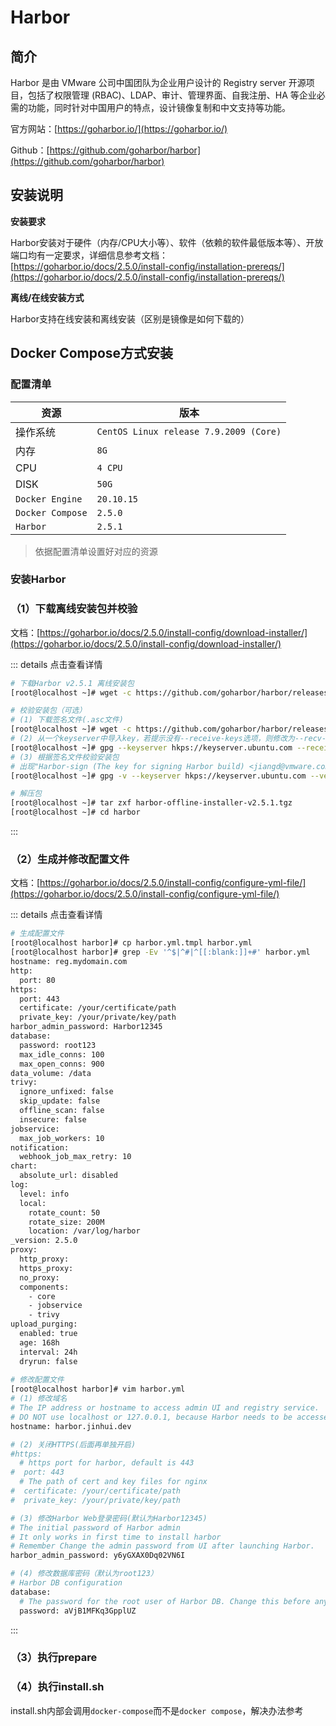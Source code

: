 # Harbor

## 简介

Harbor 是由 VMware 公司中国团队为企业用户设计的 Registry server 开源项目，包括了权限管理 (RBAC)、LDAP、审计、管理界面、自我注册、HA 等企业必需的功能，同时针对中国用户的特点，设计镜像复制和中文支持等功能。

官方网站：[https://goharbor.io/](https://goharbor.io/)

Github：[https://github.com/goharbor/harbor](https://github.com/goharbor/harbor)



## 安装说明

**安装要求**

Harbor安装对于硬件（内存/CPU大小等）、软件（依赖的软件最低版本等）、开放端口均有一定要求，详细信息参考文档：[https://goharbor.io/docs/2.5.0/install-config/installation-prereqs/](https://goharbor.io/docs/2.5.0/install-config/installation-prereqs/)



**离线/在线安装方式**

Harbor支持在线安装和离线安装（区别是镜像是如何下载的）





## Docker Compose方式安装

### 配置清单

| 资源             | 版本                                   |
| ---------------- | -------------------------------------- |
| 操作系统         | `CentOS Linux release 7.9.2009 (Core)` |
| 内存             | `8G`                                   |
| CPU              | `4 CPU`                                |
| DISK             | `50G`                                  |
| `Docker Engine`  | `20.10.15`                             |
| `Docker Compose` | `2.5.0`                                |
| `Harbor`         | `2.5.1`                                |

> 依据配置清单设置好对应的资源

### 安装Harbor

### （1）下载离线安装包并校验

文档：[https://goharbor.io/docs/2.5.0/install-config/download-installer/](https://goharbor.io/docs/2.5.0/install-config/download-installer/)

::: details 点击查看详情

```bash
# 下载Harbor v2.5.1 离线安装包
[root@localhost ~]# wget -c https://github.com/goharbor/harbor/releases/download/v2.5.1/harbor-offline-installer-v2.5.1.tgz

# 校验安装包（可选）
# (1) 下载签名文件(.asc文件)
[root@localhost ~]# wget -c https://github.com/goharbor/harbor/releases/download/v2.5.1/harbor-offline-installer-v2.5.1.tgz.asc
# (2) 从一个keyserver中导入key，若提示没有--receive-keys选项，则修改为--recv-keys
[root@localhost ~]# gpg --keyserver hkps://keyserver.ubuntu.com --receive-keys 644FF454C0B4115C
# (3) 根据签名文件校验安装包
# 出现"Harbor-sign (The key for signing Harbor build) <jiangd@vmware.com>"则代表校验成功
[root@localhost ~]# gpg -v --keyserver hkps://keyserver.ubuntu.com --verify harbor-offline-installer-v2.5.1.tgz.asc

# 解压包
[root@localhost ~]# tar zxf harbor-offline-installer-v2.5.1.tgz
[root@localhost ~]# cd harbor
```

:::

### （2）生成并修改配置文件

文档：[https://goharbor.io/docs/2.5.0/install-config/configure-yml-file/](https://goharbor.io/docs/2.5.0/install-config/configure-yml-file/)

::: details 点击查看详情

```bash
# 生成配置文件
[root@localhost harbor]# cp harbor.yml.tmpl harbor.yml
[root@localhost harbor]# grep -Ev '^$|^#|^[[:blank:]]+#' harbor.yml 
hostname: reg.mydomain.com
http:
  port: 80
https:
  port: 443
  certificate: /your/certificate/path
  private_key: /your/private/key/path
harbor_admin_password: Harbor12345
database:
  password: root123
  max_idle_conns: 100
  max_open_conns: 900
data_volume: /data
trivy:
  ignore_unfixed: false
  skip_update: false
  offline_scan: false
  insecure: false
jobservice:
  max_job_workers: 10
notification:
  webhook_job_max_retry: 10
chart:
  absolute_url: disabled
log:
  level: info
  local:
    rotate_count: 50
    rotate_size: 200M
    location: /var/log/harbor
_version: 2.5.0
proxy:
  http_proxy:
  https_proxy:
  no_proxy:
  components:
    - core
    - jobservice
    - trivy
upload_purging:
  enabled: true
  age: 168h
  interval: 24h
  dryrun: false
  
# 修改配置文件
[root@localhost harbor]# vim harbor.yml
# (1) 修改域名
# The IP address or hostname to access admin UI and registry service.
# DO NOT use localhost or 127.0.0.1, because Harbor needs to be accessed by external clients.
hostname: harbor.jinhui.dev

# (2) 关闭HTTPS(后面再单独开启)
#https:
  # https port for harbor, default is 443
#  port: 443
  # The path of cert and key files for nginx
#  certificate: /your/certificate/path
#  private_key: /your/private/key/path

# (3) 修改Harbor Web登录密码(默认为Harbor12345)
# The initial password of Harbor admin
# It only works in first time to install harbor
# Remember Change the admin password from UI after launching Harbor.
harbor_admin_password: y6yGXAX0Dq02VN6I

# (4) 修改数据库密码（默认为root123）
# Harbor DB configuration
database:
  # The password for the root user of Harbor DB. Change this before any production use.
  password: aVjB1MFKq3GpplUZ
```

:::

### （3）执行prepare

### （4）执行install.sh

install.sh内部会调用`docker-compose`而不是`docker compose`，解决办法参考

